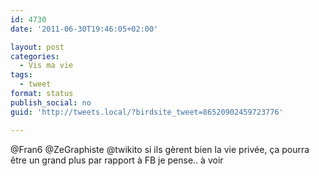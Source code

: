 ```yaml
---
id: 4730
date: '2011-06-30T19:46:05+02:00'

layout: post
categories:
  - Vis ma vie
tags:
  - tweet
format: status
publish_social: no
guid: 'http://tweets.local/?birdsite_tweet=86520902459723776'

---
```


@Fran6 @ZeGraphiste @twikito si ils gèrent bien la vie privée, ça pourra être un grand plus par rapport à FB je pense.. à voir